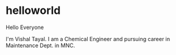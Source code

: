 # helloworld

Hello Everyone

I'm Vishal Tayal. I am a Chemical Engineer and pursuing career in Maintenance Dept. in MNC.
